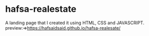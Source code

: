 # hafsa-realestate
A landing page that I created it using HTML, CSS and JAVASCRIPT. 
preview:=>https://hafsaidsaid.github.io/hafsa-realesate/
